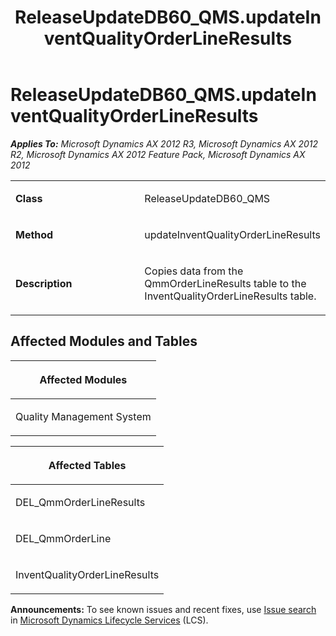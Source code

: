 ﻿---
title: ReleaseUpdateDB60_QMS.updateInventQualityOrderLineResults
TOCTitle: ReleaseUpdateDB60_QMS.updateInventQualityOrderLineResults
ms:assetid: 69616b2c-601c-39f5-2a95-77e35cd47bbc
ms:mtpsurl: https://msdn.microsoft.com/en-us/library/JJ685627(v=AX.60)
ms:contentKeyID: 49708829
ms.date: 05/18/2015
mtps_version: v=AX.60
---

# ReleaseUpdateDB60\_QMS.updateInventQualityOrderLineResults 


_**Applies To:** Microsoft Dynamics AX 2012 R3, Microsoft Dynamics AX 2012 R2, Microsoft Dynamics AX 2012 Feature Pack, Microsoft Dynamics AX 2012_

<table>
<colgroup>
<col style="width: 50%" />
<col style="width: 50%" />
</colgroup>
<tbody>
<tr class="odd">
<td><p><strong>Class</strong></p></td>
<td><p>ReleaseUpdateDB60_QMS</p></td>
</tr>
<tr class="even">
<td><p><strong>Method</strong></p></td>
<td><p>updateInventQualityOrderLineResults</p></td>
</tr>
<tr class="odd">
<td><p><strong>Description</strong></p></td>
<td><p>Copies data from the QmmOrderLineResults table to the InventQualityOrderLineResults table.</p></td>
</tr>
</tbody>
</table>


## Affected Modules and Tables

<table>
<colgroup>
<col style="width: 100%" />
</colgroup>
<thead>
<tr class="header">
<th><p>Affected Modules</p></th>
</tr>
</thead>
<tbody>
<tr class="odd">
<td><p>Quality Management System</p></td>
</tr>
</tbody>
</table>


<table>
<colgroup>
<col style="width: 100%" />
</colgroup>
<thead>
<tr class="header">
<th><p>Affected Tables</p></th>
</tr>
</thead>
<tbody>
<tr class="odd">
<td><p>DEL_QmmOrderLineResults</p></td>
</tr>
<tr class="even">
<td><p>DEL_QmmOrderLine</p></td>
</tr>
<tr class="odd">
<td><p>InventQualityOrderLineResults</p></td>
</tr>
</tbody>
</table>

  
**Announcements:** To see known issues and recent fixes, use [Issue search](http://go.microsoft.com/fwlink/?linkid=389258) in [Microsoft Dynamics Lifecycle Services](http://go.microsoft.com/fwlink/?linkid=306505) (LCS).

